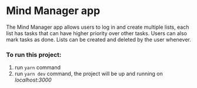 # **Mind Manager app**

The Mind Manager app allows users to log in and create multiple lists, each list has tasks that can have higher priority over other tasks. Users can also mark tasks as done. Lists can be created and deleted by the user whenever.

### To run this project:

1. run `yarn` command
2. run `yarn dev` command, the project will be up and running on _localhost:3000_
